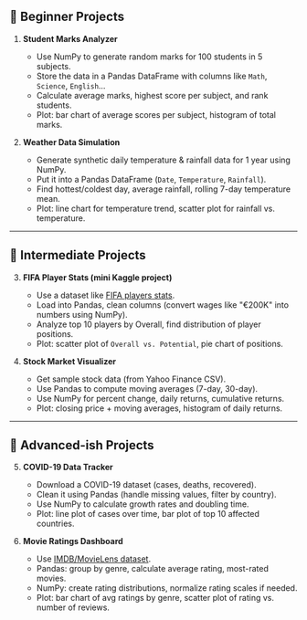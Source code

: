 ## 🔹 Beginner Projects

1. **Student Marks Analyzer**

   - Use NumPy to generate random marks for 100 students in 5 subjects.
   - Store the data in a Pandas DataFrame with columns like `Math`, `Science`, `English`…
   - Calculate average marks, highest score per subject, and rank students.
   - Plot: bar chart of average scores per subject, histogram of total marks.

2. **Weather Data Simulation**

   - Generate synthetic daily temperature & rainfall data for 1 year using NumPy.
   - Put it into a Pandas DataFrame (`Date`, `Temperature`, `Rainfall`).
   - Find hottest/coldest day, average rainfall, rolling 7-day temperature mean.
   - Plot: line chart for temperature trend, scatter plot for rainfall vs. temperature.

---

## 🔹 Intermediate Projects

3. **FIFA Player Stats (mini Kaggle project)**

   - Use a dataset like [FIFA players stats](https://www.kaggle.com/datasets/stefanoleone992/fifa-20-complete-player-dataset).
   - Load into Pandas, clean columns (convert wages like "€200K" into numbers using NumPy).
   - Analyze top 10 players by Overall, find distribution of player positions.
   - Plot: scatter plot of `Overall vs. Potential`, pie chart of positions.

4. **Stock Market Visualizer**

   - Get sample stock data (from Yahoo Finance CSV).
   - Use Pandas to compute moving averages (7-day, 30-day).
   - Use NumPy for percent change, daily returns, cumulative returns.
   - Plot: closing price + moving averages, histogram of daily returns.

---

## 🔹 Advanced-ish Projects

5. **COVID-19 Data Tracker**

   - Download a COVID-19 dataset (cases, deaths, recovered).
   - Clean it using Pandas (handle missing values, filter by country).
   - Use NumPy to calculate growth rates and doubling time.
   - Plot: line plot of cases over time, bar plot of top 10 affected countries.

6. **Movie Ratings Dashboard**

   - Use [IMDB/MovieLens dataset](https://grouplens.org/datasets/movielens/).
   - Pandas: group by genre, calculate average rating, most-rated movies.
   - NumPy: create rating distributions, normalize rating scales if needed.
   - Plot: bar chart of avg ratings by genre, scatter plot of rating vs. number of reviews.
